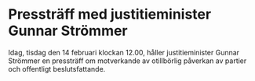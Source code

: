 # Pressträff med justitieminister Gunnar Strömmer

Idag, tisdag den 14 februari klockan 12.00, håller justitieminister Gunnar Strömmer en pressträff om motverkande av otillbörlig påverkan av partier och offentligt beslutsfattande.
